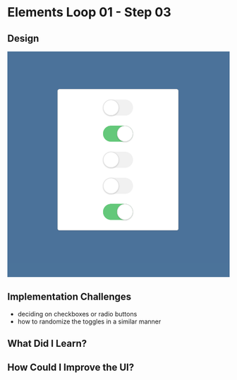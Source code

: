 # Elements Loop 01 - Step 03

## Design
![](./design-mockup.png)

## Implementation Challenges
- deciding on checkboxes or radio buttons
- how to randomize the toggles in a similar manner

## What Did I Learn?

## How Could I Improve the UI?
